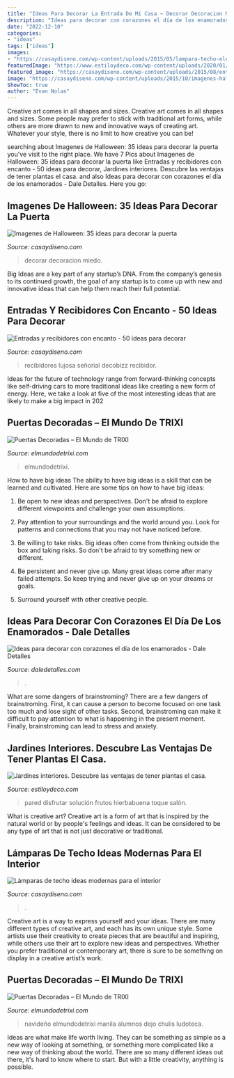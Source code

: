 ```yaml
---
title: "Ideas Para Decorar La Entrada De Mi Casa ~ Decorar Decoracion Miedo"
description: "Ideas para decorar con corazones el día de los enamorados"
date: "2022-12-10"
categories:
- "ideas"
tags: ["ideas"]
images:
- "https://casaydiseno.com/wp-content/uploads/2015/05/lampara-techo-elegante-estilo-moderno.jpg"
featuredImage: "https://www.estiloydeco.com/wp-content/uploads/2020/01/jardines-interiores-6.jpg"
featured_image: "https://casaydiseno.com/wp-content/uploads/2015/08/entrada-deco-lujosa-señorial.jpg"
image: "https://casaydiseno.com/wp-content/uploads/2015/10/imagenes-halloween-decoracion-puerta-miedo-calaveras-atractivo.jpg"
ShowToc: true
author: "Evan Nolan"
---
```



Creative art comes in all shapes and sizes.
Creative art comes in all shapes and sizes. Some people may prefer to stick with traditional art forms, while others are more drawn to new and innovative ways of creating art. Whatever your style, there is no limit to how creative you can be!

	

		
searching about Imagenes de Halloween: 35 ideas para decorar la puerta you've visit to the right place. We have 7 Pics about Imagenes de Halloween: 35 ideas para decorar la puerta like Entradas y recibidores con encanto - 50 ideas para decorar, Jardines interiores. Descubre las ventajas de tener plantas el casa. and also Ideas para decorar con corazones el día de los enamorados - Dale Detalles. Here you go:
		
    
## Imagenes De Halloween: 35 Ideas Para Decorar La Puerta

<img loading=lazy src="https://casaydiseno.com/wp-content/uploads/2015/10/imagenes-halloween-decoracion-puerta-miedo-calaveras-atractivo.jpg" onerror="this.onerror=null;this.src='https://tse4.mm.bing.net/th?id=OIP.ZtT80yFe3P2UYd1kQ1QtCwHaNK&amp;pid=15.1';" alt="Imagenes de Halloween: 35 ideas para decorar la puerta">

_Source: casaydiseno.com_

>decorar decoracion miedo. 

	

Big Ideas are a key part of any startup’s DNA. From the company’s genesis to its continued growth, the goal of any startup is to come up with new and innovative ideas that can help them reach their full potential.

    
## Entradas Y Recibidores Con Encanto - 50 Ideas Para Decorar

<img loading=lazy src="https://casaydiseno.com/wp-content/uploads/2015/08/entrada-deco-lujosa-señorial.jpg" onerror="this.onerror=null;this.src='https://tse1.mm.bing.net/th?id=OIP.Khn9N3fq1CMWWIaSKYX9VAHaLG&amp;pid=15.1';" alt="Entradas y recibidores con encanto - 50 ideas para decorar">

_Source: casaydiseno.com_

>recibidores lujosa señorial decobizz recibidor. 

	

Ideas for the future of technology range from forward-thinking concepts like self-driving cars to more traditional ideas like creating a new form of energy. Here, we take a look at five of the most interesting ideas that are likely to make a big impact in 202
    
## Puertas Decoradas – El Mundo De TRIXI

<img loading=lazy src="http://elmundodetrixi.com/wp-content/uploads/2015/05/IMG_20150423_142245.jpg" onerror="this.onerror=null;this.src='https://tse2.mm.bing.net/th?id=OIP.ucntRbYgLtXaMi7kiftcFwHaM-&amp;pid=15.1';" alt="Puertas Decoradas – El Mundo de TRIXI">

_Source: elmundodetrixi.com_

>elmundodetrixi. 

	

How to have big ideas
The ability to have big ideas is a skill that can be learned and cultivated. Here are some tips on how to have big ideas:
1. Be open to new ideas and perspectives. Don't be afraid to explore different viewpoints and challenge your own assumptions.

2. Pay attention to your surroundings and the world around you. Look for patterns and connections that you may not have noticed before.

3. Be willing to take risks. Big ideas often come from thinking outside the box and taking risks. So don't be afraid to try something new or different.

4. Be persistent and never give up. Many great ideas come after many failed attempts. So keep trying and never give up on your dreams or goals.

5. Surround yourself with other creative people.

    
## Ideas Para Decorar Con Corazones El Día De Los Enamorados - Dale Detalles

<img loading=lazy src="https://i2.wp.com/www.daledetalles.com/wp-content/uploads/2018/02/decoracion-con-corazones23.jpg?resize=500%2C605" onerror="this.onerror=null;this.src='https://tse1.mm.bing.net/th?id=OIP.JwUDTRK-2dLg8bvMAuV9WwHaI9&amp;pid=15.1';" alt="Ideas para decorar con corazones el día de los enamorados - Dale Detalles">

_Source: daledetalles.com_

>. 

	

What are some dangers of brainstroming?
There are a few dangers of brainstroming. First, it can cause a person to become focused on one task too much and lose sight of other tasks. Second, brainstroming can make it difficult to pay attention to what is happening in the present moment. Finally, brainstroming can lead to stress and anxiety.

    
## Jardines Interiores. Descubre Las Ventajas De Tener Plantas El Casa.

<img loading=lazy src="https://www.estiloydeco.com/wp-content/uploads/2020/01/jardines-interiores-6.jpg" onerror="this.onerror=null;this.src='https://tse2.mm.bing.net/th?id=OIP.lfEOEYnyrjwogOu_bf1QZgHaKJ&amp;pid=15.1';" alt="Jardines interiores. Descubre las ventajas de tener plantas el casa.">

_Source: estiloydeco.com_

>pared disfrutar solución frutos hierbabuena toque salón. 

	

What is creative art?
Creative art is a form of art that is inspired by the natural world or by people's feelings and ideas. It can be considered to be any type of art that is not just decorative or traditional.

    
## Lámparas De Techo Ideas Modernas Para El Interior

<img loading=lazy src="https://casaydiseno.com/wp-content/uploads/2015/05/lampara-techo-elegante-estilo-moderno.jpg" onerror="this.onerror=null;this.src='https://tse2.mm.bing.net/th?id=OIP.FciGKPTvBVe8TYcAiZYT_AHaKu&amp;pid=15.1';" alt="Lámparas de techo ideas modernas para el interior">

_Source: casaydiseno.com_

>. 

	

Creative art is a way to express yourself and your ideas. There are many different types of creative art, and each has its own unique style. Some artists use their creativity to create pieces that are beautiful and inspiring, while others use their art to explore new ideas and perspectives. Whether you prefer traditional or contemporary art, there is sure to be something on display in a creative artist’s work.

    
## Puertas Decoradas – El Mundo De TRIXI

<img loading=lazy src="http://elmundodetrixi.com/wp-content/uploads/2015/05/olaf.jpg" onerror="this.onerror=null;this.src='https://tse1.mm.bing.net/th?id=OIP.MTK73nY5CvqUK_qlrcW28QHaNK&amp;pid=15.1';" alt="Puertas Decoradas – El Mundo de TRIXI">

_Source: elmundodetrixi.com_

>navideño elmundodetrixi manila alumnos dejo chulis ludoteca. 

	

Ideas are what make life worth living. They can be something as simple as a new way of looking at something, or something more complicated like a new way of thinking about the world. There are so many different ideas out there, it's hard to know where to start. But with a little creativity, anything is possible.

